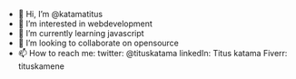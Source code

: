 - 👋 Hi, I’m @katamatitus
- 👀 I’m interested in webdevelopment
- 🌱 I’m currently learning javascript
- 💞️ I’m looking to collaborate on opensource
- 📫 How to reach me:
         twitter: @tituskatama
         linkedIn: Titus katama
         Fiverr: tituskamene

<!---
katamatitus/katamatitus is a ✨ special ✨ repository because its `README.md` (this file) appears on your GitHub profile.
You can click the Preview link to take a look at your changes.
--->
